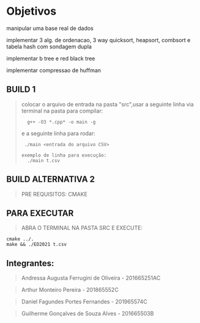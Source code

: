# Objetivos
 
manipular uma base real de dados

implementar 3 alg. de ordenacao, 3 way quicksort, heapsort, combsort e tabela hash com sondagem dupla 

implementar b tree e red black tree

implementar compressao de huffman


## BUILD 1

> colocar o arquivo de entrada na pasta "src",usar a seguinte linha via terminal na pasta para compilar:
>```
>	g++ -O3 *.cpp* -o main -g
>	```
>  e a seguinte linha para rodar:
>  ```
>	./main <entrada do arquivo CSV> 
>
>  exemplo de linha para execução:
>    ./main t.csv

## BUILD ALTERNATIVA 2

> PRE REQUISITOS:
> CMAKE

## PARA EXECUTAR

> ABRA O TERMINAL NA PASTA SRC E EXECUTE:

```
cmake ../.
make && ./ED2021 t.csv
```


## Integrantes:

> Andressa Augusta Ferrugini de Oliveira - 201665251AC

> Arthur Monteiro Pereira - 201865552C

> Daniel Fagundes Portes Fernandes - 201965574C

> Guilherme Gonçalves de Souza Alves - 201665503B
